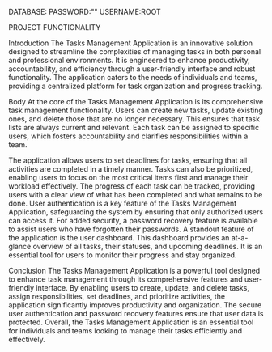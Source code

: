 DATABASE: PASSWORD:""
        USERNAME:ROOT

PROJECT FUNCTIONALITY

Introduction
The Tasks Management Application is an innovative solution designed to streamline the complexities of managing tasks in both personal and professional environments. 
It is engineered to enhance productivity, accountability, and efficiency through a user-friendly interface and robust functionality.
The application caters to the needs of individuals and teams, providing a centralized platform for task organization and progress tracking.

Body
At the core of the Tasks Management Application is its comprehensive task management functionality.
Users can create new tasks, update existing ones, and delete those that are no longer necessary. 
This ensures that task lists are always current and relevant. Each task can be assigned to specific users, which fosters accountability and clarifies responsibilities within a team.

The application allows users to set deadlines for tasks, ensuring that all activities are completed in a timely manner.
Tasks can also be prioritized, enabling users to focus on the most critical items first and manage their workload effectively. 
The progress of each task can be tracked, providing users with a clear view of what has been completed and what remains to be done.
User authentication is a key feature of the Tasks Management Application, safeguarding the system by ensuring that only authorized users can access it.
For added security, a password recovery feature is available to assist users who have forgotten their passwords.
A standout feature of the application is the user dashboard. This dashboard provides an at-a-glance overview of all tasks, their statuses, and upcoming deadlines.
It is an essential tool for users to monitor their progress and stay organized.

Conclusion
The Tasks Management Application is a powerful tool designed to enhance task management through its comprehensive features and user-friendly interface.
By enabling users to create, update, and delete tasks, assign responsibilities, set deadlines, and prioritize activities, the application significantly improves productivity and organization. 
The secure user authentication and password recovery features ensure that user data is protected. Overall, the Tasks Management Application is an essential tool for individuals and teams looking to manage their tasks efficiently and effectively.
